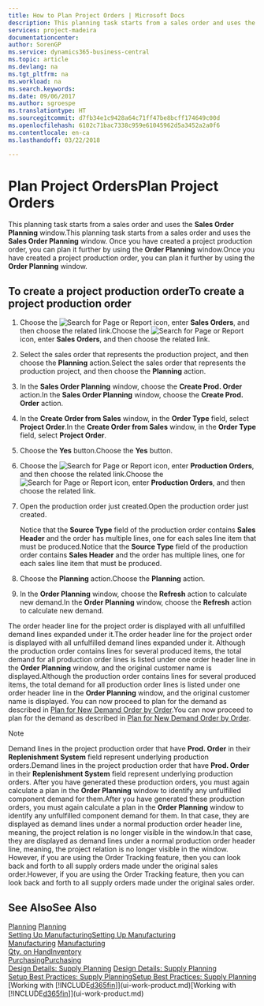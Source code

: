 ```yaml
---
title: How to Plan Project Orders | Microsoft Docs
description: This planning task starts from a sales order and uses the **Sales Order Planning** window. Once you have created a project production order, you can plan it further by using the **Order Planning** window.
services: project-madeira
documentationcenter: 
author: SorenGP
ms.service: dynamics365-business-central
ms.topic: article
ms.devlang: na
ms.tgt_pltfrm: na
ms.workload: na
ms.search.keywords: 
ms.date: 09/06/2017
ms.author: sgroespe
ms.translationtype: HT
ms.sourcegitcommit: d7fb34e1c9428a64c71ff47be8bcff174649c00d
ms.openlocfilehash: 6102c71bac7338c959e61045962d5a3452a2a0f6
ms.contentlocale: en-ca
ms.lasthandoff: 03/22/2018

---
```

# <a name="plan-project-orders"></a><span data-ttu-id="d8df9-104">Plan Project Orders</span><span class="sxs-lookup"><span data-stu-id="d8df9-104">Plan Project Orders</span></span>
<span data-ttu-id="d8df9-105">This planning task starts from a sales order and uses the **Sales Order Planning** window.</span><span class="sxs-lookup"><span data-stu-id="d8df9-105">This planning task starts from a sales order and uses the **Sales Order Planning** window.</span></span> <span data-ttu-id="d8df9-106">Once you have created a project production order, you can plan it further by using the **Order Planning** window.</span><span class="sxs-lookup"><span data-stu-id="d8df9-106">Once you have created a project production order, you can plan it further by using the **Order Planning** window.</span></span>  

## <a name="to-create-a-project-production-order"></a><span data-ttu-id="d8df9-107">To create a project production order</span><span class="sxs-lookup"><span data-stu-id="d8df9-107">To create a project production order</span></span>  

1.  <span data-ttu-id="d8df9-108">Choose the ![Search for Page or Report](media/ui-search/search_small.png "Search for Page or Report icon") icon, enter **Sales Orders**, and then choose the related link.</span><span class="sxs-lookup"><span data-stu-id="d8df9-108">Choose the ![Search for Page or Report](media/ui-search/search_small.png "Search for Page or Report icon") icon, enter **Sales Orders**, and then choose the related link.</span></span>  
2.  <span data-ttu-id="d8df9-109">Select the sales order that represents the production project, and then choose the **Planning** action.</span><span class="sxs-lookup"><span data-stu-id="d8df9-109">Select the sales order that represents the production project, and then choose the **Planning** action.</span></span>  
4.  <span data-ttu-id="d8df9-110">In the **Sales Order Planning** window, choose  the **Create Prod. Order** action.</span><span class="sxs-lookup"><span data-stu-id="d8df9-110">In the **Sales Order Planning** window, choose  the **Create Prod. Order** action.</span></span>  
5.  <span data-ttu-id="d8df9-111">In the **Create Order from Sales** window, in the **Order Type** field, select **Project Order**.</span><span class="sxs-lookup"><span data-stu-id="d8df9-111">In the **Create Order from Sales** window, in the **Order Type** field, select **Project Order**.</span></span>  
6.  <span data-ttu-id="d8df9-112">Choose the **Yes** button.</span><span class="sxs-lookup"><span data-stu-id="d8df9-112">Choose the **Yes** button.</span></span>  
7.  <span data-ttu-id="d8df9-113">Choose the ![Search for Page or Report](media/ui-search/search_small.png "Search for Page or Report icon") icon, enter **Production Orders**, and then choose the related link.</span><span class="sxs-lookup"><span data-stu-id="d8df9-113">Choose the ![Search for Page or Report](media/ui-search/search_small.png "Search for Page or Report icon") icon, enter **Production Orders**, and then choose the related link.</span></span>
8. <span data-ttu-id="d8df9-114">Open the production order just created.</span><span class="sxs-lookup"><span data-stu-id="d8df9-114">Open the production order just created.</span></span>  

    <span data-ttu-id="d8df9-115">Notice that the **Source Type** field of the production order contains **Sales Header** and the order has multiple lines, one for each sales line item that must be produced.</span><span class="sxs-lookup"><span data-stu-id="d8df9-115">Notice that the **Source Type** field of the production order contains **Sales Header** and the order has multiple lines, one for each sales line item that must be produced.</span></span>  
9. <span data-ttu-id="d8df9-116">Choose the **Planning** action.</span><span class="sxs-lookup"><span data-stu-id="d8df9-116">Choose the **Planning** action.</span></span>
10. <span data-ttu-id="d8df9-117">In the **Order Planning** window, choose the **Refresh** action to calculate new demand.</span><span class="sxs-lookup"><span data-stu-id="d8df9-117">In the **Order Planning** window, choose the **Refresh** action to calculate new demand.</span></span>  

<span data-ttu-id="d8df9-118">The order header line for the project order is displayed with all unfulfilled demand lines expanded under it.</span><span class="sxs-lookup"><span data-stu-id="d8df9-118">The order header line for the project order is displayed with all unfulfilled demand lines expanded under it.</span></span> <span data-ttu-id="d8df9-119">Although the production order contains lines for several produced items, the total demand for all production order lines is listed under one order header line in the **Order Planning** window, and the original customer name is displayed.</span><span class="sxs-lookup"><span data-stu-id="d8df9-119">Although the production order contains lines for several produced items, the total demand for all production order lines is listed under one order header line in the **Order Planning** window, and the original customer name is displayed.</span></span> <span data-ttu-id="d8df9-120">You can now proceed to plan for the demand as described in [Plan for New Demand Order by Order](production-how-to-plan-for-new-demand.md).</span><span class="sxs-lookup"><span data-stu-id="d8df9-120">You can now proceed to plan for the demand as described in [Plan for New Demand Order by Order](production-how-to-plan-for-new-demand.md).</span></span>  

> [!NOTE]  
>  <span data-ttu-id="d8df9-121">Demand lines in the project production order that have **Prod. Order** in their **Replenishment System** field represent underlying production orders.</span><span class="sxs-lookup"><span data-stu-id="d8df9-121">Demand lines in the project production order that have **Prod. Order** in their **Replenishment System** field represent underlying production orders.</span></span> <span data-ttu-id="d8df9-122">After you have generated these production orders, you must again calculate a plan in the **Order Planning** window to identify any unfulfilled component demand for them.</span><span class="sxs-lookup"><span data-stu-id="d8df9-122">After you have generated these production orders, you must again calculate a plan in the **Order Planning** window to identify any unfulfilled component demand for them.</span></span> <span data-ttu-id="d8df9-123">In that case, they are displayed as demand lines under a normal production order header line, meaning, the project relation is no longer visible in the window.</span><span class="sxs-lookup"><span data-stu-id="d8df9-123">In that case, they are displayed as demand lines under a normal production order header line, meaning, the project relation is no longer visible in the window.</span></span> <span data-ttu-id="d8df9-124">However, if you are using the Order Tracking feature, then you can look back and forth to all supply orders made under the original sales order.</span><span class="sxs-lookup"><span data-stu-id="d8df9-124">However, if you are using the Order Tracking feature, then you can look back and forth to all supply orders made under the original sales order.</span></span>  

## <a name="see-also"></a><span data-ttu-id="d8df9-125">See Also</span><span class="sxs-lookup"><span data-stu-id="d8df9-125">See Also</span></span>
<span data-ttu-id="d8df9-126">[Planning](production-planning.md) </span><span class="sxs-lookup"><span data-stu-id="d8df9-126">[Planning](production-planning.md) </span></span>  
[<span data-ttu-id="d8df9-127">Setting Up Manufacturing</span><span class="sxs-lookup"><span data-stu-id="d8df9-127">Setting Up Manufacturing</span></span>](production-configure-production-processes.md)  
<span data-ttu-id="d8df9-128">[Manufacturing](production-manage-manufacturing.md)  </span><span class="sxs-lookup"><span data-stu-id="d8df9-128">[Manufacturing](production-manage-manufacturing.md)  </span></span>  
[<span data-ttu-id="d8df9-129">Qty. on Hand</span><span class="sxs-lookup"><span data-stu-id="d8df9-129">Inventory</span></span>](inventory-manage-inventory.md)  
[<span data-ttu-id="d8df9-130">Purchasing</span><span class="sxs-lookup"><span data-stu-id="d8df9-130">Purchasing</span></span>](purchasing-manage-purchasing.md)  
<span data-ttu-id="d8df9-131">[Design Details: Supply Planning](design-details-supply-planning.md) </span><span class="sxs-lookup"><span data-stu-id="d8df9-131">[Design Details: Supply Planning](design-details-supply-planning.md) </span></span>  
[<span data-ttu-id="d8df9-132">Setup Best Practices: Supply Planning</span><span class="sxs-lookup"><span data-stu-id="d8df9-132">Setup Best Practices: Supply Planning</span></span>](setup-best-practices-supply-planning.md)  
<span data-ttu-id="d8df9-133">[Working with [!INCLUDE[d365fin](includes/d365fin_md.md)]](ui-work-product.md)</span><span class="sxs-lookup"><span data-stu-id="d8df9-133">[Working with [!INCLUDE[d365fin](includes/d365fin_md.md)]](ui-work-product.md)</span></span>

